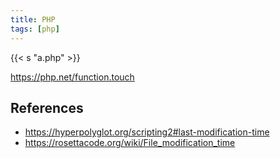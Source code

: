 ```yaml
---
title: PHP
tags: [php]
---
```


{{< s "a.php" >}}

<https://php.net/function.touch>

## References

- <https://hyperpolyglot.org/scripting2#last-modification-time>
- <https://rosettacode.org/wiki/File_modification_time>
